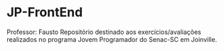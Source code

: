 # JP-FrontEnd
Professor: Fausto
Repositório destinado aos exercícios/avaliações realizados no programa Jovem Programador do Senac-SC em Joinville.
